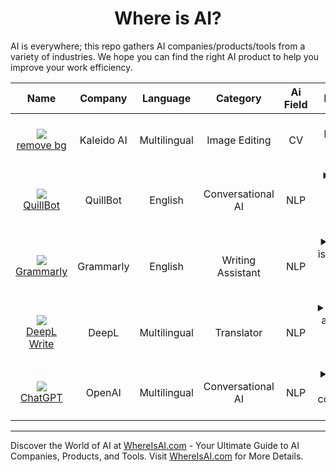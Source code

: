 <h1 align='center'> Where is AI?</h1>

AI is everywhere; this repo gathers AI companies/products/tools from a variety of industries. We hope you can find the right AI product to help you improve your work efficiency.


|                                                                    Name                                                                     |  Company   |   Language   |     Category      |  Ai Field  |                                                                                                                                                                                                  Description                                                                                                                                                                                                  |                                     Google Play                                     |                                 Apple Store                                 |
|:-------------------------------------------------------------------------------------------------------------------------------------------:|:----------:|:------------:|:-----------------:|:----------:|:-------------------------------------------------------------------------------------------------------------------------------------------------------------------------------------------------------------------------------------------------------------------------------------------------------------------------------------------------------------------------------------------------------------:|:-----------------------------------------------------------------------------------:|:---------------------------------------------------------------------------:|
|                            ![](https://www.remove.bg/favicon-32x32.png) <br/> [remove bg](https://www.remove.bg)                            | Kaleido AI | Multilingual |   Image Editing   |     CV     |                                                                                                                                                                  <details><summary>Remove background from image with AI</summary> </details>                                                                                                                                                                  |       [URL](https://play.google.com/store/apps/details?id=bg.remove.android)        |                                 [URL](N/A)                                  |
|                                ![](https://quillbot.com/favicon.png) <br/> [QuillBot](https://quillbot.com/)                                |  QuillBot  |   English    | Conversational AI |    NLP     |                                                                                                                            <details><summary>QuillBot is an AI-powered writing and editing tool</summary> that provides suggestions to help users improve their writing.</details>                                                                                                                            |                                     [URL](N/A)                                      |                                 [URL](N/A)                                  |
| ![](https://denali-static.grammarly.com/files/efe57d016d9efff36da7884c193b646b/favicon-32x32.png) <br/> [Grammarly](https://grammarly.com/) | Grammarly  |   English    | Writing Assistant |    NLP     |                                                                                                                            <details><summary>Grammarly is a free online writing assistant, including</summary> spell check, grammar check, punctuation check, and more.</details>                                                                                                                             | [URL](https://play.google.com/store/apps/details?id=com.grammarly.android.keyboard) | [URL](https://apps.apple.com/us/app/grammarly-keyboard-editor/id1158877342) |
|                  ![](https://static.deepl.com/img/favicon/favicon_32.png) <br/> [DeepL Write](https://www.deepl.com/write)                  |   DeepL    | Multilingual |    Translator     |    NLP     |                                                                                                                                        <details><summary>DeepL Write allows you to correct mistakes, rephrase</summary> sentences and improve your writing.</details>                                                                                                                                         |   [URL](https://play.google.com/store/apps/details?id=com.deepl.mobiletranslator)   |      [URL](https://apps.apple.com/us/app/deepl-translate/id1552407475)      |
|                        ![](https://chat.openai.com/favicon-32x32.png) <br/> [ChatGPT](https://chat.openai.com/chat)                         |   OpenAI   | Multilingual | Conversational AI |    NLP     | <details><summary>ChatGPT is an OpenAI conversational AI that was</summary> trained on a large dataset to generate human-like responses to a given prompt. It can be used for a variety of tasks such as customer service, content creation, and so on. The model employs the GPT (Generative Pre-trained Transformer) architecture and can comprehend and generate text in a variety of languages.</details> |                                     [URL](N/A)                                      |                                 [URL](N/A)                                  |

---

Discover the World of AI at [WhereIsAI.com](https://whereisai.com) - Your Ultimate Guide to AI Companies, Products, and Tools. Visit [WhereIsAI.com](https://whereisai.com) for More Details.
